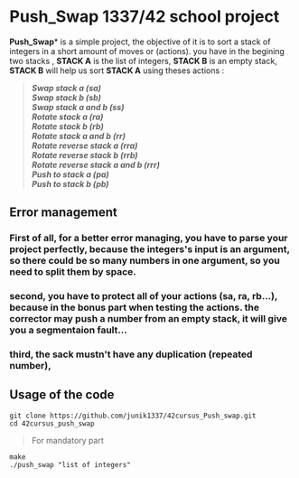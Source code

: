 # Push_Swap 1337/42 school project

**Push_Swap*** is a simple project, the objective of it is to sort a stack of integers in a short amount of moves or (actions).
you have in the begining two stacks , **STACK A** is the list of integers, **STACK B** is an empty stack, **STACK B** will help us sort **STACK A** using theses actions :

> *******Swap stack a (sa)<br>
> Swap stack b (sb)<br>
> Swap stack a and b (ss)<br>
> Rotate stack a (ra)<br>
> Rotate stack b (rb)<br>
> Rotate stack a and b (rr)<br>
> Rotate reverse stack a (rra)<br>
> Rotate reverse stack b (rrb)<br>
> Rotate reverse stack a and b (rrr)<br>
> Push to stack a (pa)<br>
> Push to stack b (pb)<br>*******

## Error management

### First of all, for a better error managing, you have to parse your project perfectly, because the integers's input is an argument, so there could be so many numbers in one argument, so you need to split them by space.
### second, you have to protect all of your actions (sa, ra, rb...), because in the bonus part when testing the actions. the corrector may push a number from an empty stack, it will give you a segmentaion fault...
### third, the sack mustn't have any duplication (repeated number), 

## Usage of the code

```
git clone https://github.com/junik1337/42cursus_Push_swap.git
cd 42cursus_push_swap
```
> For mandatory part
```
make
./push_swap "list of integers"
```
